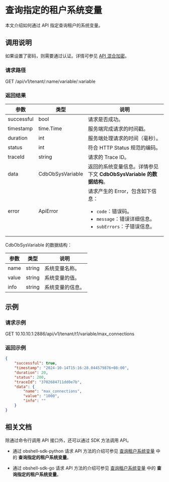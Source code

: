 # 查询指定的租户系统变量

本文介绍如何通过 API 指定查询租户的系统变量。

## 调用说明

如果设置了密码，则需要通过认证。详情可参见 [API 混合加密](../20.api-hybrid-encryption.md)。

### 请求路径

GET /api/v1/tenant/:name/variable/:variable

### 返回结果

| 参数 | 类型 | 说明 |
|-------|------|------|
| successful | bool | 请求是否成功。 |
| timestamp | time.Time | 服务端完成请求的时间戳。 |
| duration | int | 服务端处理请求的时间（毫秒）。 |
| status | int | 符合 HTTP Status 规范的编码。 |
| traceId | string | 请求的 Trace ID。 |
| data | CdbObSysVariable | 返回的系统变量信息。详情参见下文 **CdbObSysVariable 的数据结构**。 |
| error | ApiError | 请求产生的 Error，包含如下信息：<ul><li><code>code</code>：错误码。</li><li><code>message</code>：错误详细信息。</li><li><code>subErrors</code>：子错误信息。</li></ul> |

CdbObSysVariable 的数据结构：

| 参数 | 类型 | 说明 |
|-------|------|------|
| name | string | 系统变量名称。 |
| value | string | 系统变量的值。 |
| info | string | 系统变量的信息。 |

## 示例

### 请求示例

GET 10.10.10.1:2886/api/v1/tenant/t1/variable/max_connections

### 返回示例

```json
{
    "successful": true,
    "timestamp": "2024-10-14T15:16:28.044579876+08:00",
    "duration": 20,
    "status": 200,
    "traceId": "3702684711dd0e7b",
    "data": {
        "name": "max_connections",
        "value": "1000",
        "info": ""
    }
}
```

## 相关文档

除通过命令行调用 API 接口外，还可以通过 SDK 方法调用 API。

* 通过 obshell-sdk-python 请求 API 方法的介绍可参见 [查询租户系统变量](../../500.obshell-sdk-reference/100.python/500.tenant-management/1600.query-tenant-system-variable-of-python.md) 中的 **查询指定的租户系统变量**。

* 通过 obshell-sdk-go 请求 API 方法的介绍可参见 [查询租户系统变量](../../500.obshell-sdk-reference/200.go/500.tenant-management/1600.query-tenant-system-variable-of-go.md) 中的 **查询指定的租户系统变量**。
